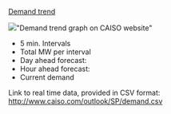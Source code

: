 [Demand trend](http://www.caiso.com/TodaysOutlook/Pages/default.aspx)

<!-- image needs to be on the server for the link -->
![](https://drive.google.com/file/d/1TJeCxQ5t407eP2n96nV80qYueyKqlCa5/view?usp=sharing)"Demand trend graph on CAISO website"



* 5 min. Intervals
* Total MW per interval
* Day ahead forecast:
* Hour ahead forecast:
* Current demand

Link to real time data, provided in CSV format:
<http://www.caiso.com/outlook/SP/demand.csv>
